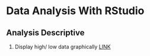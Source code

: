 # Data Analysis With RStudio
## Analysis Descriptive
1) Display high/ low data graphically [LINK](https://github.com/ismailsakdo/statisticWithRstudio/blob/main/highLow.r)
